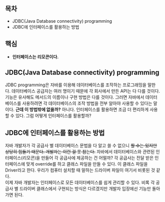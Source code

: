 ## 목차
- JDBC(Java Database connectivity) programming
- JDBC에 인터페이스를 활용하는 방법
## 핵심
- **인터페이스는 리모콘이다.**

## JDBC(Java Database connectivity) programming
JDBC programming은 자바를 이용해 데이터베이스를 조작하는 프로그래밍을 말한다. 데이터베이스 공급자는 여러 명이기 때문에 각 회사에서 만든 API는 다 다를 것이다. 기능은 유사해도 메서드의 이름이나 구현 방법은 다를 것이다. 그러면 자바에서 데이터베이스를 사용하려면 각 데이터베이스의 조작 방법을 전부 알아야 사용할 수 있다는 말이다. **근데 이 방법밖에 없을까?** 아니다. 인터페이스를 활용하면 조금 더 편리하게 사용할 수 있다. 그럼 어떻게 인터페이스를 활용할까?

## JDBC에 인터페이스를 활용하는 방법
자바 개발자가 각 공급사 별 데이터베이스 문법을 다 알고 쓸 수 없으니 ~~할 수는 있지만 상당히 힘들기 때문다. 개발자는 이런 걸 못 참는다.~~ 자바에서 데이터베이스와 관련된 인터페이스(리모콘)을 만들어 각 공급사에 제공하는 건 어떨까? 각 공급사는 전달 받은 인터페이스에 맞게 override를 하고 클래스 파일을 만들 수 있다. 이 클래스 파일을 Driver라고 한다. 우리가 컴퓨터 설치할 때 말하는 드라이버 파일이 여기서 비롯된 것 같다.<br>
이제 자바 개발자는 인터페이스로 모든 데이터베이스를 쉽게 관리할 수 있다. 비록 각 공급사 별 드라이버 클래스에서 구현되는 방식은 다르겠지만 개발자 입장에선 기능만 돌아가면 된다.

